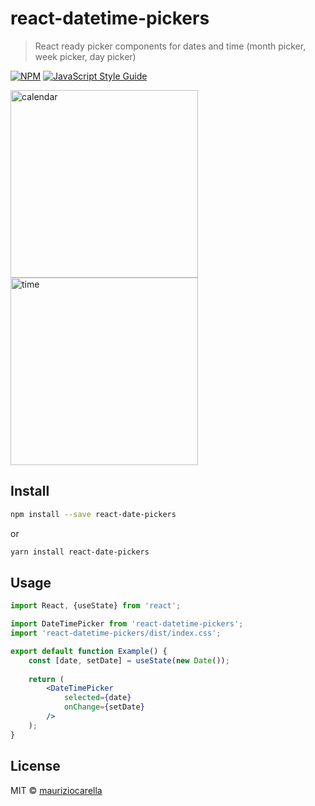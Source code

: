 # react-datetime-pickers

> React ready picker components for dates and time (month picker, week picker, day picker)

[![NPM](https://img.shields.io/npm/v/react-datetime-pickers.svg)](https://www.npmjs.com/package/react-datetime-pickers) [![JavaScript Style Guide](https://img.shields.io/badge/code_style-standard-brightgreen.svg)](https://standardjs.com)

<img alt="calendar" src="https://raw.githubusercontent.com/mauriziocarella/react-datetime-pickers/master/example/public/images/calendar.png" width="300">
<img alt="time" src="https://raw.githubusercontent.com/mauriziocarella/react-datetime-pickers/master/example/public/images/time.png" width="300">

## Install

```bash
npm install --save react-date-pickers
```
or
```bash
yarn install react-date-pickers
```

## Usage

```jsx
import React, {useState} from 'react';

import DateTimePicker from 'react-datetime-pickers';
import 'react-datetime-pickers/dist/index.css';

export default function Example() {
    const [date, setDate] = useState(new Date());
    
    return (
        <DateTimePicker
            selected={date}
            onChange={setDate}
        />
    );
}
```

## License

MIT © [mauriziocarella](https://github.com/mauriziocarella)
